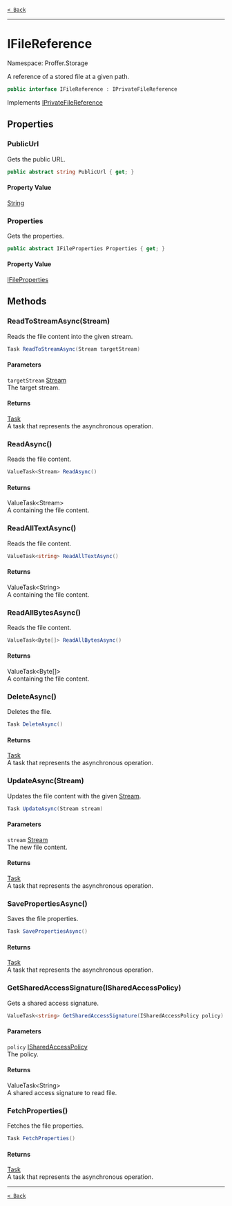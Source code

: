 [`< Back`](./)

---

# IFileReference

Namespace: Proffer.Storage

A reference of a stored file at a given path.

```csharp
public interface IFileReference : IPrivateFileReference
```

Implements [IPrivateFileReference](./proffer.storage.iprivatefilereference)

## Properties

### **PublicUrl**

Gets the public URL.

```csharp
public abstract string PublicUrl { get; }
```

#### Property Value

[String](https://docs.microsoft.com/en-us/dotnet/api/system.string)<br>

### **Properties**

Gets the properties.

```csharp
public abstract IFileProperties Properties { get; }
```

#### Property Value

[IFileProperties](./proffer.storage.ifileproperties)<br>

## Methods

### **ReadToStreamAsync(Stream)**

Reads the file content into the given stream.

```csharp
Task ReadToStreamAsync(Stream targetStream)
```

#### Parameters

`targetStream` [Stream](https://docs.microsoft.com/en-us/dotnet/api/system.io.stream)<br>
The target stream.

#### Returns

[Task](https://docs.microsoft.com/en-us/dotnet/api/system.threading.tasks.task)<br>
A task that represents the asynchronous operation.

### **ReadAsync()**

Reads the file content.

```csharp
ValueTask<Stream> ReadAsync()
```

#### Returns

ValueTask&lt;Stream&gt;<br>
A  containing the file content.

### **ReadAllTextAsync()**

Reads the file content.

```csharp
ValueTask<string> ReadAllTextAsync()
```

#### Returns

ValueTask&lt;String&gt;<br>
A  containing the file content.

### **ReadAllBytesAsync()**

Reads the file content.

```csharp
ValueTask<Byte[]> ReadAllBytesAsync()
```

#### Returns

ValueTask&lt;Byte[]&gt;<br>
A  containing the file content.

### **DeleteAsync()**

Deletes the file.

```csharp
Task DeleteAsync()
```

#### Returns

[Task](https://docs.microsoft.com/en-us/dotnet/api/system.threading.tasks.task)<br>
A task that represents the asynchronous operation.

### **UpdateAsync(Stream)**

Updates the file content with the given [Stream](https://docs.microsoft.com/en-us/dotnet/api/system.io.stream).

```csharp
Task UpdateAsync(Stream stream)
```

#### Parameters

`stream` [Stream](https://docs.microsoft.com/en-us/dotnet/api/system.io.stream)<br>
The new file content.

#### Returns

[Task](https://docs.microsoft.com/en-us/dotnet/api/system.threading.tasks.task)<br>
A task that represents the asynchronous operation.

### **SavePropertiesAsync()**

Saves the file properties.

```csharp
Task SavePropertiesAsync()
```

#### Returns

[Task](https://docs.microsoft.com/en-us/dotnet/api/system.threading.tasks.task)<br>
A task that represents the asynchronous operation.

### **GetSharedAccessSignature(ISharedAccessPolicy)**

Gets a shared access signature.

```csharp
ValueTask<string> GetSharedAccessSignature(ISharedAccessPolicy policy)
```

#### Parameters

`policy` [ISharedAccessPolicy](./proffer.storage.isharedaccesspolicy)<br>
The policy.

#### Returns

ValueTask&lt;String&gt;<br>
A shared access signature to read file.

### **FetchProperties()**

Fetches the file properties.

```csharp
Task FetchProperties()
```

#### Returns

[Task](https://docs.microsoft.com/en-us/dotnet/api/system.threading.tasks.task)<br>
A task that represents the asynchronous operation.

---

[`< Back`](./)
